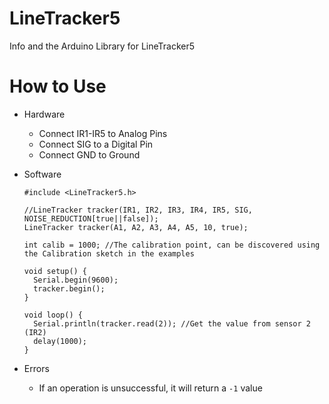 # LineTracker5
Info and the Arduino Library for LineTracker5

# How to Use
  - Hardware
    - Connect IR1-IR5 to Analog Pins
    - Connect SIG to a Digital Pin
    - Connect GND to Ground
    
  - Software
    ```
    #include <LineTracker5.h>

    //LineTracker tracker(IR1, IR2, IR3, IR4, IR5, SIG, NOISE_REDUCTION[true||false]);
    LineTracker tracker(A1, A2, A3, A4, A5, 10, true);

    int calib = 1000; //The calibration point, can be discovered using the Calibration sketch in the examples

    void setup() {
      Serial.begin(9600);
      tracker.begin();
    }

    void loop() {
      Serial.println(tracker.read(2)); //Get the value from sensor 2 (IR2)
      delay(1000);
    }
    ```

  - Errors
      - If an operation is unsuccessful, it will return a `-1` value
